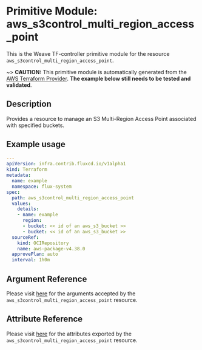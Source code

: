 
# Primitive Module: aws_s3control_multi_region_access_point

This is the Weave TF-controller primitive module for the resource `aws_s3control_multi_region_access_point`.

~> **CAUTION:** This primitive module is automatically generated from the [AWS Terraform Provider](https://registry.terraform.io/providers/hashicorp/aws/latest/docs/resources/s3control_multi_region_access_point). **The example below still needs to be tested and validated**.

## Description

Provides a resource to manage an S3 Multi-Region Access Point associated with specified buckets.

## Example usage

```yaml
---
apiVersion: infra.contrib.fluxcd.io/v1alpha1
kind: Terraform
metadata:
  name: example
  namespace: flux-system
spec:
  path: aws_s3control_multi_region_access_point
  values:
    details:
    - name: example
      region:
      - bucket: << id of an aws_s3_bucket >>
      - bucket: << id of an aws_s3_bucket >>
  sourceRef:
    kind: OCIRepository
    name: aws-package-v4.38.0
  approvePlan: auto
  interval: 1h0m
```

## Argument Reference

Please visit [here](https://registry.terraform.io/providers/hashicorp/aws/latest/docs/resources/s3control_multi_region_access_point#argument-reference) for the arguments accepted by the `aws_s3control_multi_region_access_point` resource.

## Attribute Reference

Please visit [here](https://registry.terraform.io/providers/hashicorp/aws/latest/docs/resources/s3control_multi_region_access_point#attributes-reference) for the attributes exported by the `aws_s3control_multi_region_access_point` resource.

